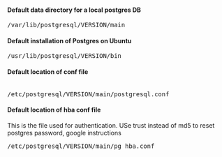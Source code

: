 
#### Default data directory for a local postgres DB
<pre>
/var/lib/postgresql/VERSION/main
</pre>
#### Default installation of Postgres on Ubuntu
<pre>
/usr/lib/postgresql/VERSION/bin
</pre>
#### Default location of conf file 
<pre>  
/etc/postgresql/VERSION/main/postgresql.conf
</pre>

#### Default location of hba conf file
This is the file used for authentication.
USe trust instead of md5 to reset postgres password, google instructions

<pre>
/etc/postgresql/VERSION/main/pg_hba.conf
</pre>
